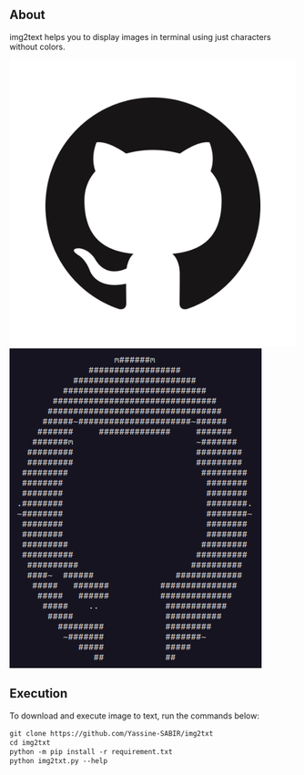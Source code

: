 About
---------
img2text helps you to display images in terminal using just characters without colors.

![alt text](https://github.com/Yassine-SABIR/img2txt/blob/main/Images/logo.png?raw=true)
![alt text](https://github.com/Yassine-SABIR/img2txt/blob/main/Images/logo_txt.png?raw=true)

Execution
---------

To download and execute image to text, run the commands below:
```
git clone https://github.com/Yassine-SABIR/img2txt
cd img2txt
python -m pip install -r requirement.txt
python img2txt.py --help
```

